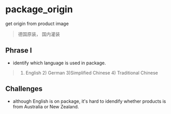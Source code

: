 # package_origin
get origin from product image
> 德国原装， 国内灌装

## Phrase I
- identify which language is used in package. 
> 1) English 2) German 3)Simplified Chinese 4) Traditional Chinese


## Challenges
- although English is on package, it's hard to idendify whether products is from Australia or New Zealand. 
